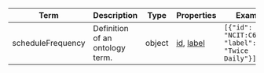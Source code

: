 |Term | Description | Type | Properties | Example | Enum|
| ---| ---| ---| ---| ---| --- |
| scheduleFrequency | Definition of an ontology term. | object | [id](./id.md), [label](./label.md) | `[{"id": "NCIT:C64496", "label": "Twice Daily"}]` | NA|
